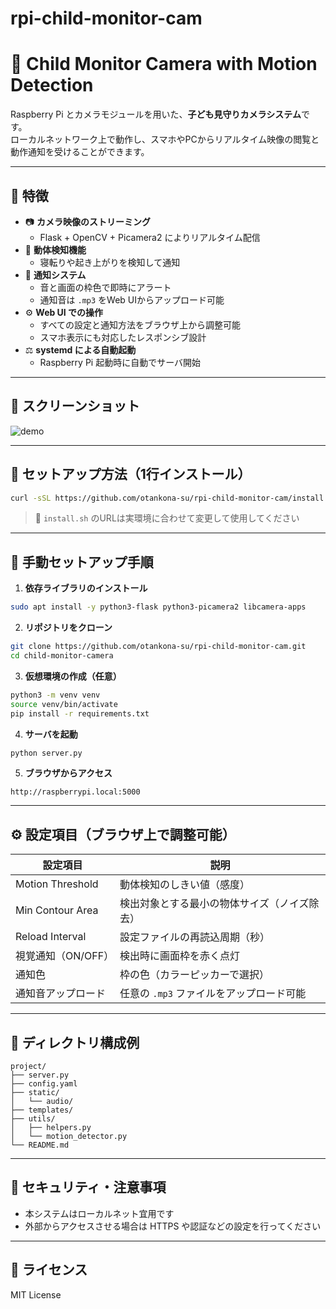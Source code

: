 # rpi-child-monitor-cam
# 👶 Child Monitor Camera with Motion Detection

Raspberry Pi とカメラモジュールを用いた、**子ども見守りカメラシステム**です。  
ローカルネットワーク上で動作し、スマホやPCからリアルタイム映像の閲覧と動作通知を受けることができます。

---

## 🤩 特徴

- 📷 **カメラ映像のストリーミング**
  - Flask + OpenCV + Picamera2 によりリアルタイム配信
- 🧠 **動体検知機能**
  - 寝転りや起き上がりを検知して通知
- 🔔 **通知システム**
  - 音と画面の枠色で即時にアラート
  - 通知音は `.mp3` をWeb UIからアップロード可能
- ⚙️ **Web UI での操作**
  - すべての設定と通知方法をブラウザ上から調整可能
  - スマホ表示にも対応したレスポンシブ設計
- ⚖️ **systemd による自動起動**
  - Raspberry Pi 起動時に自動でサーバ開始

---

## 📸 スクリーンショット

![demo](docs/demo.png)  
<!-- ※ 適当に画像を追加 -->

---

## 🚀 セットアップ方法（1行インストール）

```bash
curl -sSL https://github.com/otankona-su/rpi-child-monitor-cam/install.sh | bash
```

> 🔧 `install.sh` のURLは実環境に合わせて変更して使用してください

---

## 📍 手動セットアップ手順

1. **依存ライブラリのインストール**

```bash
sudo apt install -y python3-flask python3-picamera2 libcamera-apps
```

2. **リポジトリをクローン**

```bash
git clone https://github.com/otankona-su/rpi-child-monitor-cam.git
cd child-monitor-camera
```

3. **仮想環境の作成（任意）**

```bash
python3 -m venv venv
source venv/bin/activate
pip install -r requirements.txt
```

4. **サーバを起動**

```bash
python server.py
```

5. **ブラウザからアクセス**

```
http://raspberrypi.local:5000
```

---

## ⚙️ 設定項目（ブラウザ上で調整可能）

| 設定項目             | 説明                                               |
|----------------------|----------------------------------------------------|
| Motion Threshold     | 動体検知のしきい値（感度）                         |
| Min Contour Area     | 検出対象とする最小の物体サイズ（ノイズ除去）       |
| Reload Interval      | 設定ファイルの再読込周期（秒）               |
| 視覚通知（ON/OFF）  | 検出時に画面枠を赤く点灯                          |
| 通知色                | 枠の色（カラーピッカーで選択）               |
| 通知音アップロード    | 任意の `.mp3` ファイルをアップロード可能         |

---

## 📁 ディレクトリ構成例

```
project/
├── server.py
├── config.yaml
├── static/
│   └── audio/
├── templates/
├── utils/
│   ├── helpers.py
│   └── motion_detector.py
└── README.md
```

---

## 🔐 セキュリティ・注意事項

- 本システムはローカルネット宜用です
- 外部からアクセスさせる場合は HTTPS や認証などの設定を行ってください

---

## 📜 ライセンス

MIT License
